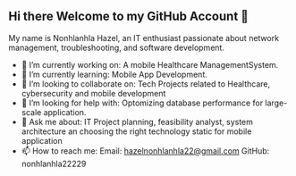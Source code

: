 ## Hi there Welcome to my GitHub Account 👋
My name is Nonhlanhla Hazel, an IT enthusiast passionate about network management, troubleshooting, and software development.

- 🔭 I’m currently working on: A mobile Healthcare ManagementSystem.
- 🌱 I’m currently learning: Mobile App Development.
- 👯 I’m looking to collaborate on: Tech Projects related to Healthcare, cybersecurity and mobile development
- 🤔 I’m looking for help with: Optomizing database performance for large-scale application.
- 💬 Ask me about: IT Project planning, feasibility analyst, system architecture an choosing the right technology static for mobile 
                    application
- 📫 How to reach me: Email: hazelnonhlanhla22@gmail.com
                      GitHub: nonhlanhla22229
  
